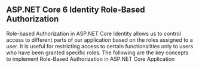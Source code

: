 ## ASP.NET Core 6 Identity Role-Based Authorization
Role-based Authorization in ASP.NET Core Identity allows us to control access to different parts of our application based on the roles assigned to a user. It is useful for restricting access to certain functionalities only to users who have been granted specific roles. The following are the key concepts to implement Role-Based Authorization in ASP.NET Core Application
